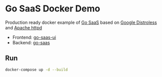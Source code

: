 # Go SaaS Docker Demo

Production ready docker example of [Go SaaS](https://github.com/go-saas) based on [Google Distroless](https://github.com/GoogleContainerTools/distroless) and [Apache httpd](https://hub.docker.com/_/httpd) 

- Frontend: [go-saas-ui](https://github.com/go-saas/go-saas-ui)
- Backend: [go-saas](https://github.com/go-saas/go-saas)

## Run

```bash
docker-compose up -d --build
```